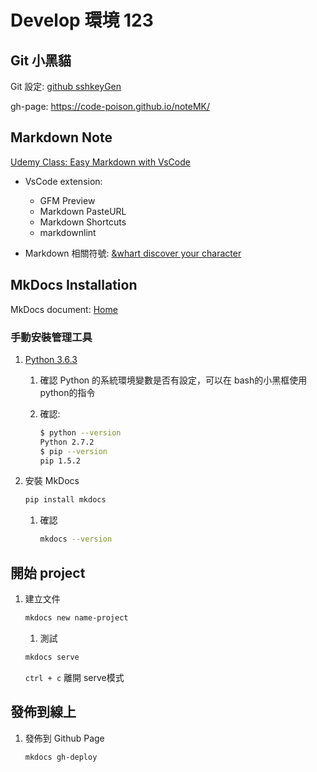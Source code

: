# Develop 環境 123

## Git 小黑貓

Git 設定: [github sshkeyGen](http://wiki.csie.ncku.edu.tw/github)

gh-page: <https://code-poison.github.io/noteMK/>

## Markdown Note

[Udemy Class: Easy Markdown with VsCode](https://www.udemy.com/easy-markdown-with-vs-code/learn/v4/content)

* VsCode extension:
  * GFM Preview
  * Markdown PasteURL
  * Markdown Shortcuts
  * markdownlint

* Markdown 相關符號: [&whart discover your character](http://www.amp-what.com/unicode/search/fire)

## MkDocs Installation

MkDocs document: [Home](http://www.mkdocs.org/)

### 手動安裝管理工具

1. [Python 3.6.3](https://www.python.org/)
    1. 確認 Python 的系統環境變數是否有設定，可以在 bash的小黑框使用 python的指令
    1. 確認:

        ```bash
        $ python --version
        Python 2.7.2
        $ pip --version
        pip 1.5.2
        ```

1. 安裝 MkDocs

    ```bash
    pip install mkdocs
    ```

    1. 確認

        ```bash
        mkdocs --version
        ```

## 開始 project

1. 建立文件
    ```bash
    mkdocs new name-project
    ```
    1. 測試
    ```bash
    mkdocs serve
    ```
    `ctrl + c` 離開 serve模式

## 發佈到線上

1. 發佈到 Github Page
    ```bash
    mkdocs gh-deploy
    ```
